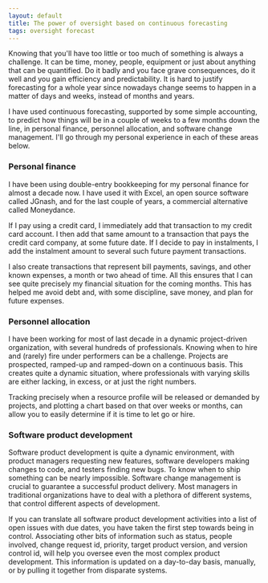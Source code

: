 ```yaml
---
layout: default
title: The power of oversight based on continuous forecasting
tags: oversight forecast
---
```


Knowing that you'll have too little or too much of something is always a challenge. It can be time, money, people, equipment or just about anything that can be quantified. Do it badly and you face grave consequences, do it well and you gain efficiency and predictability. It is hard to justify forecasting for a whole year since nowadays change seems to happen in a matter of days and weeks, instead of months and years.

I have used continuous forecasting, supported by some simple accounting, to predict how things will be in a couple of weeks to a few months down the line, in personal finance, personnel allocation, and software change management. I'll go through my personal experience in each of these areas below.

### Personal finance

I have been using double-entry bookkeeping for my personal finance for almost a decade now. I have used it with Excel, an open source software called JGnash, and for the last couple of years, a commercial alternative called Moneydance.

If I pay using a credit card, I immediately add that transaction to my credit card account. I then add that same amount to a transaction that pays the credit card company, at some future date. If I decide to pay in instalments, I add the instalment amount to several such future payment transactions.

I also create transactions that represent bill payments, savings, and other known expenses, a month or two ahead of time. All this ensures that I can see quite precisely my financial situation for the coming months. This has helped me avoid debt and, with some discipline, save money, and plan for future expenses.

### Personnel allocation

I have been working for most of last decade in a dynamic project-driven organization, with several hundreds of professionals. Knowing when to hire and (rarely) fire under performers can be a challenge. Projects are prospected, ramped-up and ramped-down on a continuous basis. This creates quite a dynamic situation, where professionals with varying skills are either lacking, in excess, or at just the right numbers.

Tracking precisely when a resource profile will be released or demanded  by projects, and plotting a chart based on that over weeks or months, can allow you to easily determine if it is time to let go or hire.

### Software product development

Software product development is quite a dynamic environment, with product managers requesting new features, software developers making changes to code, and testers finding new bugs. To know when to ship something can be nearly impossible. Software change management is crucial to guarantee a successful product delivery. Most managers in traditional organizations have to deal with a plethora of different systems, that control different aspects of development. 

If you can translate all software product development activities into a list of open issues with due dates, you have taken the first step towards being in control. Associating other bits of information such as status, people involved, change request id, priority, target product version, and version control id, will help you oversee even the most complex product development. This information is updated on a day-to-day basis, manually, or by pulling it together from disparate systems.
